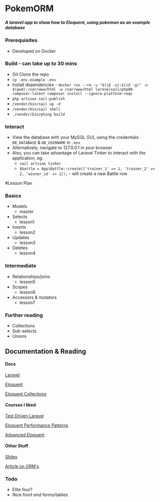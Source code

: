 # PokemORM

##### A laravel app to show how to Eloquent, using pokemon as an example database

### Prerequisites
- Developed on Docker
### Build - can take up to 30 mins
- Git Clone the repo
- `cp .env.example .env`
- Install dependencies - `docker run --rm -u "$(id -u):$(id -g)" -v $(pwd):/var/www/html -w /var/www/html laravelsail/php80-composer:latest composer install --ignore-platform-reqs`
- `php artisan sail:publish`
- `/vendor/bin/sail up -d`
- `/vendor/bin/sail shell`
- `./vendor/bin/phing build`
### Interact
- View the database with your MySQL GUI, using the credentials `DB_DATABASE` & `DB_USERNAME` in `.env`
- Alternatively, navigate to 127.0.0.1 in your browser
- Also, you can take advantage of Laravel Tinker to interact with the application, eg:
  - `sail artisan tinker`
  - `$battle = App\Battle::create(['trainer_1' => 1, 'trainer_2' => 2, 'winner_id' => 1]);` - will create a new Battle row

#Lesson Plan
### Basics
- Models
    - master
- Selects
    - lesson1
- Inserts
    - lesson2
- Updates
    - lesson3
- Deletes
    - lesson4
### Intermediate
- Relationships/joins
    - lesson5
- Scopes
    - lesson6
- Accessors & mutators
    - lesson7

### Further reading
- Collections
- Sub-selects
- Unions

## Documentation & Reading

#### Docs

[Laravel](https://laravel.com/docs/8.x)

[Eloquent](https://laravel.com/docs/8.x/eloquent)

[Eloquent Collections](https://laravel.com/docs/8.x/eloquent-collections)

#### Courses I liked

[Test Driven Laravel](https://course.testdrivenlaravel.com/)

[Eloquent Performance Patterns](https://eloquent-course.reinink.ca/)

[Advanced Eloquent](https://laraveldaily.teachable.com/p/laravel-eloquent-expert-level)

#### Other Stuff

[Slides](https://docs.google.com/presentation/d/14GPIT8JuxxKgZiQM1G4LOOp1VfkYeXy1DEzCEyFBY6k/edit?usp=sharing)

[Article on ORM's](https://fideloper.com/how-we-code)

### Todo
- Elite four?
- Nice front end forms/tables
